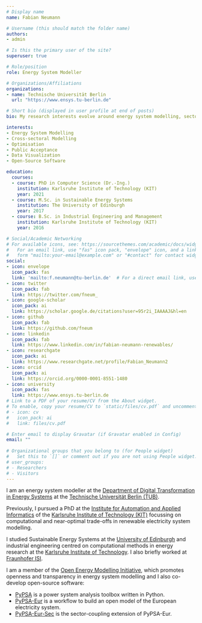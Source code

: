 ```yaml
---
# Display name
name: Fabian Neumann

# Username (this should match the folder name)
authors:
- admin

# Is this the primary user of the site?
superuser: true

# Role/position
role: Energy System Modeller

# Organizations/Affiliations
organizations:
- name: Technische Universität Berlin
  url: "https://www.ensys.tu-berlin.de"

# Short bio (displayed in user profile at end of posts)
bio: My research interests evolve around energy system modelling, sector coupling, large-scale optimisation and data visualization.

interests:
- Energy System Modelling
- Cross-sectoral Modelling
- Optimisation
- Public Acceptance
- Data Visualization
- Open-Source Software

education:
  courses:
  - course: PhD in Computer Science (Dr.-Ing.)
    institution: Karlsruhe Institute of Technology (KIT)
    year: 2021
  - course: M.Sc. in Sustainable Energy Systems
    institution: The University of Edinburgh
    year: 2017
  - course: B.Sc. in Industrial Engineering and Management
    institution: Karlsruhe Institute of Technology (KIT)
    year: 2016

# Social/Academic Networking
# For available icons, see: https://sourcethemes.com/academic/docs/widgets/#icons
#   For an email link, use "fas" icon pack, "envelope" icon, and a link in the
#   form "mailto:your-email@example.com" or "#contact" for contact widget.
social:
- icon: envelope
  icon_pack: fas
  link: 'mailto:f.neumann@tu-berlin.de'  # For a direct email link, use "mailto:test@example.org".
- icon: twitter
  icon_pack: fab
  link: https://twitter.com/fneum_
- icon: google-scholar
  icon_pack: ai
  link: https://scholar.google.de/citations?user=95r2i_IAAAAJ&hl=en
- icon: github
  icon_pack: fab
  link: https://github.com/fneum
- icon: linkedin
  icon_pack: fab
  link: https://www.linkedin.com/in/fabian-neumann-renewables/
- icon: researchgate
  icon_pack: ai
  link: https://www.researchgate.net/profile/Fabian_Neumann2
- icon: orcid
  icon_pack: ai
  link: https://orcid.org/0000-0001-8551-1480
- icon: university
  icon_pack: fas
  link: https://www.ensys.tu-berlin.de
# Link to a PDF of your resume/CV from the About widget.
# To enable, copy your resume/CV to `static/files/cv.pdf` and uncomment the lines below.  
# - icon: cv
#   icon_pack: ai
#   link: files/cv.pdf

# Enter email to display Gravatar (if Gravatar enabled in Config)
email: ""
  
# Organizational groups that you belong to (for People widget)
#   Set this to `[]` or comment out if you are not using People widget.  
# user_groups:
# - Researchers
# - Visitors
---
```


I am an energy system modeller at the [Department of Digital Transformation in Energy Systems](https://www.ensys.tu-berlin.de) at the [Technische Universität Berlin (TUB)](https://www.tu.berlin).

Previously, I pursued a PhD at the [Institute for Automation and Applied Informatics](https://www.iai.kit.edu/) of the [Karlsruhe Institute of Technology (KIT)](https://kit.edu) focussing on
computational and near-optimal trade-offs in renewable electricity system modelling.

I studied Sustainable Energy Systems at the [University of Edinburgh](https://www.eng.ed.ac.uk/studying/postgraduate/msc-taught/msc-sustainable-energy-systems) and industrial engineering centred on computational methods in energy research at the [Karlsruhe Institute of Technology](https://www.wiwi.kit.edu/english/studiengangWiingBSc.php). I also briefly worked at [Fraunhofer ISI](https://www.isi.fraunhofer.de/).

I am a member of the [Open Energy Modelling Initiative](http://openmod-initiative.org/), which promotes openness and transparency in energy system modelling and I also co-develop open-source software:

- [PyPSA](https://github.com/PyPSA/PyPSA) is a power system analysis toolbox written in Python.
- [PyPSA-Eur](https://github.com/PyPSA/PyPSA-Eur) is a workflow to build an open model of the European electricity system.
- [PyPSA-Eur-Sec](https://github.com/PyPSA/PyPSA-Eur-Sec) is the sector-coupling extension of PyPSA-Eur.